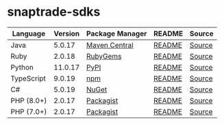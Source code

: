 # snaptrade-sdks

|Language|Version|Package Manager|README|Source|
|-|-|-|-|-|
|Java|5.0.17|[Maven Central](https://central.sonatype.com/artifact/com.konfigthis/snaptrade-java-sdk/5.0.17)|[README](https://github.com/passiv/snaptrade-sdks/tree/HEAD/sdks/java#readme)|[Source](https://github.com/passiv/snaptrade-sdks/tree/HEAD/sdks/java)|
|Ruby|2.0.18|[RubyGems](https://rubygems.org/gems/snaptrade/versions/2.0.18)|[README](https://github.com/passiv/snaptrade-sdks/tree/HEAD/sdks/ruby#readme)|[Source](https://github.com/passiv/snaptrade-sdks/tree/HEAD/sdks/ruby)|
|Python|11.0.17|[PyPI](https://pypi.org/project/snaptrade-python-sdk/11.0.17)|[README](https://github.com/passiv/snaptrade-sdks/tree/HEAD/sdks/python#readme)|[Source](https://github.com/passiv/snaptrade-sdks/tree/HEAD/sdks/python)|
|TypeScript|9.0.19|[npm](https://www.npmjs.com/package/snaptrade-typescript-sdk/v/9.0.19)|[README](https://github.com/passiv/snaptrade-sdks/tree/HEAD/sdks/typescript#readme)|[Source](https://github.com/passiv/snaptrade-sdks/tree/HEAD/sdks/typescript)|
|C#|5.0.19|[NuGet](https://nuget.org/packages/SnapTrade.Net/5.0.19)|[README](https://github.com/passiv/snaptrade-sdks/tree/HEAD/sdks/csharp#readme)|[Source](https://github.com/passiv/snaptrade-sdks/tree/HEAD/sdks/csharp)|
|PHP (8.0+)|2.0.17|[Packagist](https://packagist.org/packages/konfig/snaptrade-php-sdk#2.0.17)|[README](https://github.com/passiv/snaptrade-php-sdk/tree/HEAD/sdks/php#readme)|[Source](https://github.com/passiv/snaptrade-php-sdk/tree/HEAD/sdks/php)|
|PHP (7.0+)|2.0.17|[Packagist](https://packagist.org/packages/konfig/snaptrade-php-7-sdk#2.0.17)|[README](https://github.com/passiv/snaptrade-php-7-sdk/tree/HEAD/sdks/php7#readme)|[Source](https://github.com/passiv/snaptrade-php-7-sdk/tree/HEAD/sdks/php7)|